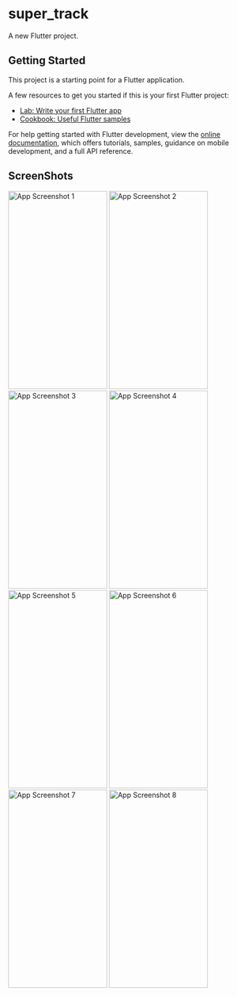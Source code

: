 # super_track

A new Flutter project.

## Getting Started

This project is a starting point for a Flutter application.

A few resources to get you started if this is your first Flutter project:

- [Lab: Write your first Flutter app](https://docs.flutter.dev/get-started/codelab)
- [Cookbook: Useful Flutter samples](https://docs.flutter.dev/cookbook)

For help getting started with Flutter development, view the
[online documentation](https://docs.flutter.dev/), which offers tutorials,
samples, guidance on mobile development, and a full API reference.


## ScreenShots


<img src="https://github.com/BuddyBytes/super_track/assets/117022089/34e78f26-2e28-487e-b78d-eb6ba0062b60" alt="App Screenshot 1" width="200" height="400">
<img src="https://github.com/BuddyBytes/super_track/assets/117022089/613b7437-d9d5-4601-a0e9-2524aa755cc0" alt="App Screenshot 2" width="200" height="400">
<img src="https://github.com/BuddyBytes/super_track/assets/117022089/ff3db3d5-d2f8-4a7a-9239-56181e13d72e" alt="App Screenshot 3" width="200" height="400">
<img src="https://github.com/BuddyBytes/super_track/assets/117022089/af6c610e-15ea-40f5-b3ed-b2a3c38ce6df" alt="App Screenshot 4" width="200" height="400">
<img src="https://github.com/BuddyBytes/super_track/assets/117022089/27013680-c77e-4335-99f2-1dd4f1753f3a" alt="App Screenshot 5" width="200" height="400">
<img src="https://github.com/BuddyBytes/super_track/assets/117022089/32371ba2-2fe2-4193-9116-919488517c79" alt="App Screenshot 6" width="200" height="400">
<img src="https://github.com/BuddyBytes/super_track/assets/117022089/034af7c0-4110-480e-96e3-28245b085990" alt="App Screenshot 7" width="200" height="400">
<img src="https://github.com/BuddyBytes/super_track/assets/117022089/3d4786b7-e8b1-4829-9981-000d1165848c" alt="App Screenshot 8" width="200" height="400">


